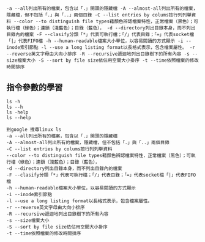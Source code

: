 #
`
-a --all列出所有的檔案，包含以「.」開頭的隱藏檔
-A --almost-all列出所有的檔案，隱藏檔，但不包括「.」與「..」兩個目錄
-C --list entries by colums按行列列舉資料
--color --to distinguish file types藉顏色辨認檔案特性，正常檔案（黑色）；可執行檔（綠色）；連鎖（淺藍色）；目錄（藍色），
-d --directory列出目錄本身，而不列出目錄內的檔案
-F --clasify分類「*」代表可執行檔；「/」代表目錄；「=」代表socket檔「|」代表FIFO檔
-h --human-readable檔案大小單位，以容易閱讀的方式顯示
-i --inode索引節點
-l --use a long listing format以長格式表示，包含檔案屬性。
-r --reverse英文字母由大向小排序
-R --recursive遞迴地列出目錄樹下的所有內容
-s --size檔案大小
-S --sort by file size依佔用空間大小掛序
-t --time依照檔案的修改時間排序
`
## 指令參數的學習
```
ls -h
ls --h
ls -help
ls --help
```
```
到google 搜尋linux ls
-a --all列出所有的檔案，包含以「.」開頭的隱藏檔
-A --almost-all列出所有的檔案，隱藏檔，但不包括「.」與「..」兩個目錄
-C --list entries by colums按行列列舉資料
--color --to distinguish file types藉顏色辨認檔案特性，正常檔案（黑色）；可執行檔（綠色）；連鎖（淺藍色）；目錄（藍色），
-d --directory列出目錄本身，而不列出目錄內的檔案
-F --clasify分類「*」代表可執行檔；「/」代表目錄；「=」代表socket檔「|」代表FIFO檔
-h --human-readable檔案大小單位，以容易閱讀的方式顯示
-i --inode索引節點
-l --use a long listing format以長格式表示，包含檔案屬性。
-r --reverse英文字母由大向小排序
-R --recursive遞迴地列出目錄樹下的所有內容
-s --size檔案大小
-S --sort by file size依佔用空間大小掛序
-t --time依照檔案的修改時間排序
